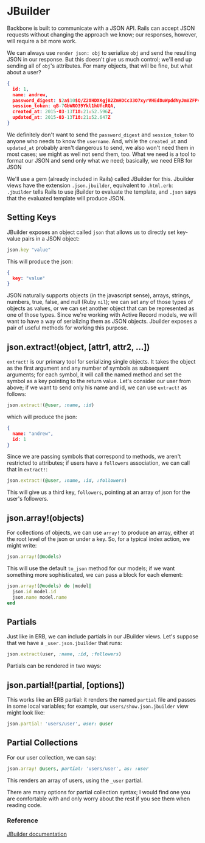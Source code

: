 # JBuilder

Backbone is built to communicate with a JSON API. Rails can accept JSON
requests without changing the approach we know; our responses, however,
will require a bit more work.

We can always use `render json: obj` to serialize `obj` and send the resulting
JSON in our response. But this doesn't give us much control; we'll end up
sending all of `obj`'s attributes. For many objects, that will be fine, but
what about a user?

```JSON
{
  id: 1,
  name: andrew,
  password_digest: $2a$10$Q/Z28HDXKgjB2ZmHDCc33O7xyrVHEd8uWpddNyJmVZFP4WtedGAl6,
  session_token: qB-7GbWRO39Ykl1hUfcRQA, 
  created_at: 2015-03-13T18:21:52.596Z, 
  updated_at: 2015-03-13T18:21:52.647Z
}
```

We definitely don't want to send the `password_digest` and `session_token` 
to anyone who needs to know the `username`. And, while the `created_at`
and `updated_at` probably aren't dangerous to send, we also won't need them
in most cases; we might as well not send them, too. What we need is a tool to
format our JSON and send only what we need; basically, we need ERB for JSON

We'll use a gem (already included in Rails) called JBuilder for this. Jbuilder
views have the extension `.json.jbuilder`, equivalent to `.html.erb`:
`.jbuilder` tells Rails to use jBuilder to evaluate the template, and `.json`
says that the evaluated template will produce JSON.

## Setting Keys

JBuilder exposes an object called `json` that allows us to directly set key-value
pairs in a JSON object:

```ruby
json.key "value"
```

This will produce the json:

```json
{
  key: "value"
}
```

JSON naturally supports objects (in the javascript sense), arrays, strings, numbers,
true, false, and null (Ruby `nil`); we can set any of those types of objects as values,
or we can set another object that can be represented as one of those types. Since we're
working with Active Record models, we will want to have a way of serializing them as
JSON objects. Jbuilder exposes a pair of useful methods for working this purpose.

## json.extract!(object, [attr1, attr2, ...])

`extract!` is our primary tool for serializing single objects. It takes the object
as the first argument and any number of symbols as subsequent arguments; for each
symbol, it will call the named method and set the symbol as a key pointing to the
return value. Let's consider our user from above; if we want to send only his
name and id, we can use `extract!` as follows:

```ruby
json.extract!(@user, :name, :id)
```

which will produce the json:

```json
{
  name: "andrew",
  id: 1
}
```

Since we are passing symbols that correspond to methods, we aren't restricted to
attributes; if users have a `followers` association, we can call that in `extract!`:

```ruby
json.extract!(@user, :name, :id, :followers)
```

This will give us a third key, `followers`, pointing at an array of json for the
user's followers.

## json.array!(objects)

For collections of objects, we can use `array!` to produce an array, either at the
root level of the json or under a key. So, for a typical index action, we might
write:

```ruby
json.array!(@models)
```

This will use the default `to_json` method for our models; if we want something more
sophisticated, we can pass a block for each element:

```ruby
json.array!(@models) do |model|
  json.id model.id
  json.name model.name
end
```

## Partials

Just like in ERB, we can include partials in our JBuilder views. 
Let's suppose that we have a `_user.json.jbuilder` that runs:

```ruby
json.extract(user, :name, :id, :followers)
```

Partials can be rendered in two ways:

## json.partial!(partial, [options])

This works like an ERB partial: it renders the named `partial` file and passes
in some local variables; for example, our `users/show.json.jbuilder` view might
look like:

```ruby
json.partial! 'users/user', user: @user
```

## Partial Collections

For our user collection, we can say:

```ruby
json.array! @users, partial: 'users/user', as: :user
```

This renders an array of users, using the `_user` partial.

There are many options for partial collection syntax; I would find one
you are comfortable with and only worry about the rest if you see them
when reading code.

### Reference

[JBuilder documentation](https://github.com/rails/jbuilder)
